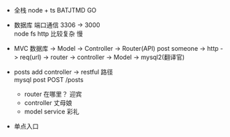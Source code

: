 - 全栈  node + ts 
  BATJTMD  GO
- 数据库
  端口通信 3306 -> 3000  
  node  fs  http  比较复杂 慢


- MVC 
  数据库 -> Model -> Controller -> Router(API)
  post 
  someone -> http -> req(url) -> router -> controller -> Model -> mysql2(翻译官)


- posts  add 
  controller -> restful  路径  
  mysql   post   POST   /posts        
  - router  在哪里？ 迎宾  
  - controller   丈母娘
  - model   service   彩礼  


- 单点入口 


